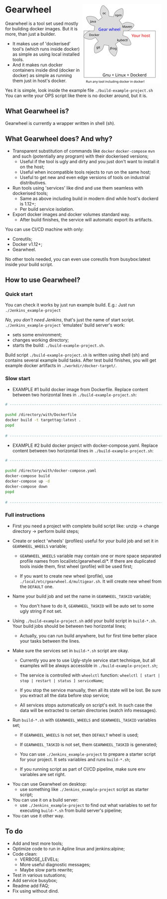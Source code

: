 # Gearwheel <img height="256px" align="right" src="./gear_illustration.svg">

Gearwheel is a tool set used mostly for building docker images.
But it is more, than just a builder.
- It makes use of 'dockerised' tool's (which runs inside docker)
  as simple as using local installed tools.
- And it makes run docker containers inside dind (docker in docker)
  as simple as running them just in host's docker.


Yes it is simple, look inside the example file `./build-example-project.sh`
You can write your OPS script like there is no docker around, but it is.

## What Gearwheel is?

Gearwheel is currently a wrapper written in shell (sh).

## What Gearwheel does? And why?

* Transparent substitution of commands
  like `docker` `docker-compose` `mvn` and such (potentially any program)
  with their dockerised versions;
  * Useful if the tool is ugly and dirty
    and you just don't want to install it on the host;
  * Useful when incompatible tools rejects to run on the same host;
  * Useful to get new and even edge versions of tools
    on industrial distributives.
* Run tools using 'services' like dind
  and use them seamless with dockerised tools;
  * Same as above including build in modern dind while host's dockerd is 1.12+;
  * Per build service isolation.
* Export docker images and docker volumes standard way.
  * After build finishes, the service will automatic export its artifacts.

You can use CI/CD machine with only:
- Coreutils;
- Docker v1.12+;
- Gearwheel.

No other tools needed,
you can even use coreutils from busybox:latest inside your build script.

## How to use Gearwheel?

### Quick start

You can check it works
by just run example build. E.g.: Just run `./Jenkins_example-project`

*No, you don't need Jenkins*, that's just the name of start script.
`./Jenkins_example-project` 'emulates' build server's work:
- sets some environment;
- changes working directory;
- starts the build: `./build-example-project.sh`.

Build script `./build-example-project.sh` is written using shell (sh)
and contains several example build tasks. After test build finishes,
you will get example docker artifacts in `./workdir/docker-target/`.

### Slow start

* EXAMPLE #1 build docker image from Dockerfile.
Replace content between two horizontal lines in `./build-example-project.sh`:
```bash
# -----------------------------------------------------------------------------

pushd /directory/with/Dockerfile
docker build -t targettag:latest .
popd

# -----------------------------------------------------------------------------
```

* EXAMPLE #2 build docker project with docker-compose.yaml.
Replace content between two horizontal lines in `./build-example-project.sh`:
```bash
# -----------------------------------------------------------------------------

pushd /directory/with/docker-compose.yaml
docker-compose build
docker-compose up -d
docker-compose down
popd

# -----------------------------------------------------------------------------
```

### Full instructions

- First you need a project with complete build script
  like: unzip -> change directory -> perform build steps;

- Create or select 'wheels' (profiles) useful for your build job
  and set it in `GEARWHEEL_WHEELS` variable;

  - `GEARWHEEL_WHEELS` variable may contain one or more
    space separated profile names from local/etc/gearwheel.d/*.
    If there are duplicated tools inside them,
    first wheel (profile) will be used first;

  - If you want to create new wheel (profile),
    use `./local/etc/gearwheel.d/multigear.sh`.
    It will create new wheel from the `DEFAULT` one.

- Name your build job and set the name in `GEARWHEEL_TASKID` variable;

  - You don't have to do it,
    `GEARWHEEL_TASKID` will be auto set to some ugly string if not set.

- Using `./build-example-project.sh` add your build script in `build-*.sh`.
  Your build jobs should be between two horizontal lines;

  - Actually, you can run build anywhere,
    but for first time better place your tasks between the lines.

- Make sure the services set in `build-*.sh` script are okay.

  - Currently you are to use Ugly-style service start technique,
    but all examples will be always accessible in `./build-example-project.sh`;

  - The service is controlled with `wheelctl` function:
    `wheelctl [ start | stop | restart | status ] serviceName`;

  - If you stop the service manually, then all its state will be lost.
    Be sure you extract all the data before stop service;

  - All services stops automatically on script's exit.
    In such case the data will be extracted to certain directories
    (watch info messages).

- Run `build-*.sh` with `GEARWHEEL_WHEELS` and `GEARWHEEL_TASKID` variables set;

  - If `GEARWHEEL_WHEELS` is not set, then `DEFAULT` wheel is used;

  - If `GEARWHEEL_TASKID` is not set, them `GEARWHEEL_TASKID` is generated;

  - You can use `./Jenkins_example-project`
    to prepare a starter script for your project.
    It sets variables and runs `build-*.sh`;

  - If you running script as part of CI/CD pipeline,
    make sure env variables are set right.

* You can use Gearwheel on desktop:
  - use something like `./Jenkins_example-project` script as starter script;
* You can use it on a build server:
  - use `./Jenkins_example-project`
    to find out what variables to set
    for executing `build-*.sh` from build server's pipeline;
* You can use it other way.

## To do

* Add and test more tools;
* Optimize code to run in Apline linux and jenkins:alpine;
* Code clean:
  * VERBOSE_LEVELs;
  * More useful diagnostic messages;
  * Maybe slow parts rewrite;
* Test in various sutuations;
* Add service busybox;
* Readme add FAQ;
* Fix using without dind.
